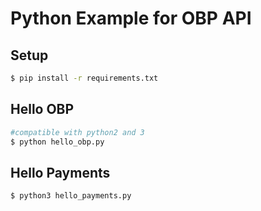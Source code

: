 Python Example for OBP API
==========================

## Setup

```bash
$ pip install -r requirements.txt
```


## Hello OBP

```bash
#compatible with python2 and 3
$ python hello_obp.py
```


## Hello Payments

```bash
$ python3 hello_payments.py
```
